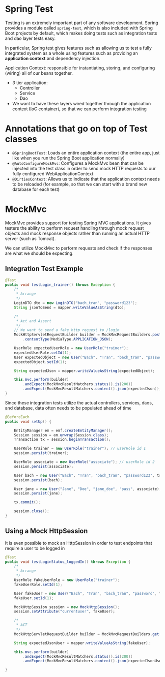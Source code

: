 # Spring Test
Testing is an extremely important part of any software development. Spring provides a module called `spring-test`, which is also included with Spring Boot projects by default, which makes doing tests such as integration tests and dao layer tests easy. 

In particular, Spring test gives features such as allowing us to test a fully integrated system as a whole using features such as providing an **application context** and dependency injection.

Application Context: responsible for instantiating, storing, and configuring (wiring) all of our beans together.
- 3 tier application:
    - Controller
    - Service
    - Dao
- We want to have these layers wired together through the application context (IoC container), so that we can perform integration testing

# Annotations that go on top of Test classes
- `@SpringBootTest`: Loads an entire application context (the entire app, just like when you run the Spring Boot application normally)
- `@AutoConfigureMockMvc`: Configures a MockMvc bean that can be injected into the test class in order to send mock HTTP requests to our fully configured WebApplicationContext
- `@DirtiesContext`: Allows us to indicate that the application context needs to be reloaded (for example, so that we can start with a brand new database for each test)

# MockMvc
MockMvc provides support for testing Spring MVC applications. It gives testers the ability to perform request handling through mock request objects and mock response objects rather than running an actual HTTP server (such as Tomcat).

We can utilize MockMvc to perform requests and check if the responses are what we should be expecting.

## Integration Test Example
```java
@Test
public void testLogin_trainer() throws Exception {
    /*
     * Arrange
     */
    LoginDTO dto = new LoginDTO("bach_tran", "password123");
    String jsonToSend = mapper.writeValueAsString(dto);

    /*
     * Act and Assert
     */
    // We want to send a fake http request to /login
    MockHttpServletRequestBuilder builder = MockMvcRequestBuilders.post("/login").content(jsonToSend)
        .contentType(MediaType.APPLICATION_JSON);

    UserRole expectedUserRole = new UserRole("trainer");
    expectedUserRole.setId(1);
    User expectedObject = new User("Bach", "Tran", "bach_tran", "password123", expectedUserRole);
    expectedObject.setId(1);

    String expectedJson = mapper.writeValueAsString(expectedObject);

    this.mvc.perform(builder)
        .andExpect(MockMvcResultMatchers.status().is(200))
        .andExpect(MockMvcResultMatchers.content().json(expectedJson));
}
```

Since these integration tests utilize the actual controllers, services, daos, and database, data often needs to be populated ahead of time

```java
@BeforeEach
public void setUp() {

    EntityManager em = emf.createEntityManager();
    Session session = em.unwrap(Session.class);
    Transaction tx = session.beginTransaction();

    UserRole trainer = new UserRole("trainer"); // userRole id 1
    session.persist(trainer);

    UserRole associate = new UserRole("associate"); // userRole id 2
    session.persist(associate);

    User bach = new User("Bach", "Tran", "bach_tran", "password123", trainer); // User id 1
    session.persist(bach);

    User jane = new User("Jane", "Doe", "jane_doe", "pass", associate); // User id 2
    session.persist(jane);

    tx.commit();

    session.close();
}
```

## Using a Mock HttpSession
It is even possible to mock an HttpSession in order to test endpoints that require a user to be logged in

```java
@Test
public void testLoginStatus_loggedIn() throws Exception {
    /*
     * Arrange
     */
    UserRole fakeUserRole = new UserRole("trainer");
    fakeUserRole.setId(1);

    User fakeUser = new User("Bach", "Tran", "bach_tran", "password", fakeUserRole);
    fakeUser.setId(1);

    MockHttpSession session = new MockHttpSession();
    session.setAttribute("currentuser", fakeUser);

    /*
     * ACT
     */
    MockHttpServletRequestBuilder builder = MockMvcRequestBuilders.get("/loginstatus").session(session);

    String expectedJsonUser = mapper.writeValueAsString(fakeUser);

    this.mvc.perform(builder)
        .andExpect(MockMvcResultMatchers.status().is(200))
        .andExpect(MockMvcResultMatchers.content().json(expectedJsonUser));

}
```

